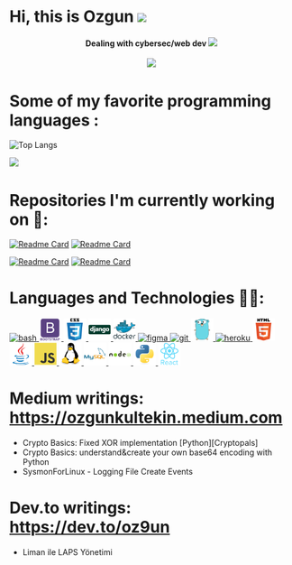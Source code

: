 # Hi, this is Ozgun <img src="https://camo.githubusercontent.com/e8e7b06ecf583bc040eb60e44eb5b8e0ecc5421320a92929ce21522dbc34c891/68747470733a2f2f6d656469612e67697068792e636f6d2f6d656469612f6876524a434c467a6361737252346961377a2f67697068792e676966" width="50"/>
<h4 align="center">
  Dealing with cybersec/web dev <img width="30" src="https://media.tenor.com/images/e79b3b95fd5663e36ce7499a54cdfeab/tenor.gif"/>
</h4>
<p align="center">
  <img src="https://media.tenor.com/images/d575496fd12ec719fea5cc4215f2876e/tenor.gif" width="500"/>
</p>


# Some of my favorite programming languages : 
![Top Langs](https://github-readme-stats.vercel.app/api/top-langs/?username=oz9un&theme=dracula&border_radius=50&border_color=ec688d)

<img width="50" src="https://media.tenor.com/images/78eefe6a941a19c20730988a12c8e0d0/tenor.gif"/>



# Repositories I'm currently working on 🧙:

[![Readme Card](https://github-readme-stats.vercel.app/api/pin/?username=oz9un&repo=dos-tester-802.11&theme=tokyonight&border_radius=20)](https://github.com/oz9un/dos-tester-802.11)  [![Readme Card](https://github-readme-stats.vercel.app/api/pin/?username=oz9un&repo=detecta-ble&theme=tokyonight&border_radius=20)](https://github.com/oz9un/detecta-ble)

[![Readme Card](https://github-readme-stats.vercel.app/api/pin/?username=oz9un&repo=go-dns-poisoner&theme=tokyonight&border_radius=20)](https://github.com/oz9un/go-dns-poisoner)       [![Readme Card](https://github-readme-stats.vercel.app/api/pin/?username=oz9un&repo=network-gonitor&theme=tokyonight&border_radius=20)](https://github.com/oz9un/network-gonitor)

# Languages and Technologies 👨‍💻:
<p align="left"> <a href="https://www.gnu.org/software/bash/" target="_blank"> <img src="https://www.vectorlogo.zone/logos/gnu_bash/gnu_bash-icon.svg" alt="bash" width="40" height="40"/> </a> <a href="https://getbootstrap.com" target="_blank"> <img src="https://raw.githubusercontent.com/devicons/devicon/master/icons/bootstrap/bootstrap-plain-wordmark.svg" alt="bootstrap" width="40" height="40"/> </a> <a href="https://www.w3schools.com/css/" target="_blank"> <img src="https://raw.githubusercontent.com/devicons/devicon/master/icons/css3/css3-original-wordmark.svg" alt="css3" width="40" height="40"/> </a> <a href="https://www.djangoproject.com/" target="_blank"> <img src="https://raw.githubusercontent.com/devicons/devicon/master/icons/django/django-original.svg" alt="django" width="40" height="40"/> </a> <a href="https://www.docker.com/" target="_blank"> <img src="https://raw.githubusercontent.com/devicons/devicon/master/icons/docker/docker-original-wordmark.svg" alt="docker" width="40" height="40"/> </a> <a href="https://www.figma.com/" target="_blank"> <img src="https://www.vectorlogo.zone/logos/figma/figma-icon.svg" alt="figma" width="40" height="40"/> </a> <a href="https://git-scm.com/" target="_blank"> <img src="https://www.vectorlogo.zone/logos/git-scm/git-scm-icon.svg" alt="git" width="40" height="40"/> </a> <a href="https://golang.org" target="_blank"> <img src="https://raw.githubusercontent.com/devicons/devicon/master/icons/go/go-original.svg" alt="go" width="40" height="40"/> </a> <a href="https://heroku.com" target="_blank"> <img src="https://www.vectorlogo.zone/logos/heroku/heroku-icon.svg" alt="heroku" width="40" height="40"/> </a> <a href="https://www.w3.org/html/" target="_blank"> <img src="https://raw.githubusercontent.com/devicons/devicon/master/icons/html5/html5-original-wordmark.svg" alt="html5" width="40" height="40"/> </a> <a href="https://www.java.com" target="_blank"> <img src="https://raw.githubusercontent.com/devicons/devicon/master/icons/java/java-original.svg" alt="java" width="40" height="40"/> </a> <a href="https://developer.mozilla.org/en-US/docs/Web/JavaScript" target="_blank"> <img src="https://raw.githubusercontent.com/devicons/devicon/master/icons/javascript/javascript-original.svg" alt="javascript" width="40" height="40"/> </a> <a href="https://www.linux.org/" target="_blank"> <img src="https://raw.githubusercontent.com/devicons/devicon/master/icons/linux/linux-original.svg" alt="linux" width="40" height="40"/> </a> <a href="https://www.mysql.com/" target="_blank"> <img src="https://raw.githubusercontent.com/devicons/devicon/master/icons/mysql/mysql-original-wordmark.svg" alt="mysql" width="40" height="40"/> </a> <a href="https://nodejs.org" target="_blank"> <img src="https://raw.githubusercontent.com/devicons/devicon/master/icons/nodejs/nodejs-original-wordmark.svg" alt="nodejs" width="40" height="40"/> </a> <a href="https://www.python.org" target="_blank"> <img src="https://raw.githubusercontent.com/devicons/devicon/master/icons/python/python-original.svg" alt="python" width="40" height="40"/> </a> <a href="https://reactjs.org/" target="_blank"> <img src="https://raw.githubusercontent.com/devicons/devicon/master/icons/react/react-original-wordmark.svg" alt="react" width="40" height="40"/> </a> </p>

# Medium writings: https://ozgunkultekin.medium.com
- Crypto Basics: Fixed XOR implementation [Python][Cryptopals]
- Crypto Basics: understand&create your own base64 encoding with Python
- SysmonForLinux - Logging File Create Events 


# Dev.to writings: https://dev.to/oz9un
- Liman ile LAPS Yönetimi
